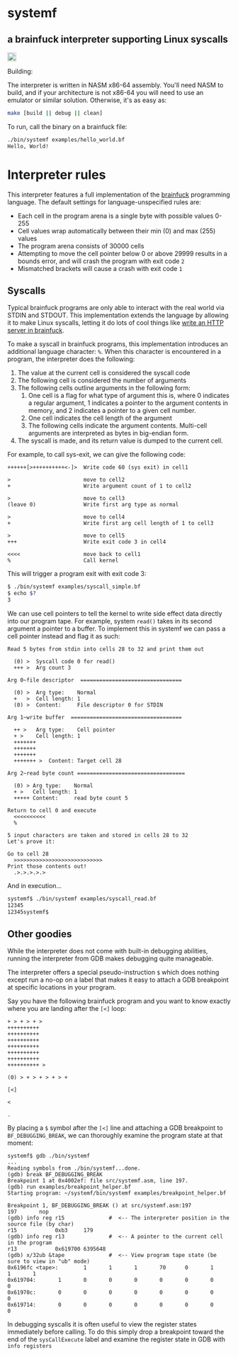 # systemf

## a brainfuck interpreter supporting Linux syscalls

<a href='https://www.recurse.com' title='Made with love at the Recurse Center'><img src='https://cloud.githubusercontent.com/assets/2883345/11325206/336ea5f4-9150-11e5-9e90-d86ad31993d8.png' height='20px'/></a>

Building:

The interpreter is written in NASM x86-64 assembly. You'll need NASM to build, and if your architecture is not x86-64 you will need to use an emulator or similar solution. Otherwise, it's as easy as:

```sh
make [build || debug || clean]
```

To run, call the binary on a brainfuck file:
```sh
./bin/systemf examples/hello_world.bf
Hello, World!
```

# Interpreter rules

This interpreter features a full implementation of the [brainfuck](https://esolangs.org/wiki/brainfuck) programming language. The default settings for language-unspecified rules are:

* Each cell in the program arena is a single byte with possible values 0-255
* Cell values wrap automatically between their min (0) and max (255) values
* The program arena consists of 30000 cells
* Attempting to move the cell pointer below 0 or above 29999 results in a bounds error,
  and will crash the program with exit code `2`
* Mismatched brackets will cause a crash with exit code `1`

## Syscalls

Typical brainfuck programs are only able to interact with the real world via
STDIN and STDOUT. This implementation extends the language by allowing it to
make Linux syscalls, letting it do lots of cool things like
[write an HTTP server in brainfuck](examples/http).

To make a syscall in brainfuck programs, this implementation introduces an
additional language character: `%`. When this character is encountered in
a program, the interpreter does the following:

1. The value at the current cell is considered the syscall code
3. The following cell is considered the number of arguments
4. The following cells outline arguments in the following form:
   1. One cell is a flag for what type of argument this is,
      where 0 indicates a regular argument,
      1 indicates a pointer to the argument contents in memory,
      and 2 indicates a pointer to a given cell number.
   2. One cell indicates the cell length of the argument
   3. The following cells indicate the argument contents.
      Multi-cell arguments are interpreted as bytes
      in big-endian form.
5. The syscall is made, and its return value is dumped to the current cell.

For example, to call sys-exit, we can give the following code:

```bf
++++++[>++++++++++<-]>  Write code 60 (sys exit) in cell1

>                       move to cell2
+                       Write argument count of 1 to cell2

>                       move to cell3
(leave 0)               Write first arg type as normal

>                       move to cell4
+                       Write first arg cell length of 1 to cell3

>                       move to cell5
+++                     Write exit code 3 in cell4

<<<<                    move back to cell1
%                       Call kernel
```

This will trigger a program exit with exit code 3:

```sh
$ ./bin/systemf examples/syscall_simple.bf
$ echo $?
3
```

We can use cell pointers to tell the kernel to write side effect data
directly into our program tape. For example, system `read()` takes in
its second argument a pointer to a buffer. To implement this in systemf
we can pass a cell pointer instead and flag it as such:

```bf
Read 5 bytes from stdin into cells 28 to 32 and print them out

  (0) >  Syscall code 0 for read()
  +++ >  Arg count 3

Arg 0~file descriptor  ================================

  (0) >  Arg type:    Normal
  +   >  Cell length: 1
  (0) >  Content:     File descriptor 0 for STDIN

Arg 1~write buffer  ===================================

  ++ >   Arg type:    Cell pointer
  + >    Cell length: 1
  +++++++
  +++++++
  +++++++
  +++++++ >  Content: Target cell 28

Arg 2~read byte count ==================================

  (0) > Arg type:    Normal
  + >   Cell length: 1
  +++++ Content:     read byte count 5

Return to cell 0 and execute
  <<<<<<<<<<
  %

5 input characters are taken and stored in cells 28 to 32
Let's prove it:

Go to cell 28
  >>>>>>>>>>>>>>>>>>>>>>>>>>>>
Print those contents out!
  .>.>.>.>.>
```

And in execution...

```sh
systemf$ ./bin/systemf examples/syscall_read.bf
12345
12345systemf$
```

## Other goodies

While the interpreter does not come with built-in debugging abilities,
running the interpreter from GDB makes debugging quite manageable.

The interpreter offers a special pseudo-instruction `$` which does nothing
except run a no-op on a label that makes it easy to attach a GDB breakpoint
at specific locations in your program.

Say you have the following brainfuck program and you want to know
exactly where you are landing after the `[<]` loop:

```bf
+ > + > + >
++++++++++
++++++++++
++++++++++
++++++++++
++++++++++
++++++++++
++++++++++ >

(0) > + > + > + > +

[<]

<

.
```

By placing a `$` symbol after the `[<]` line and attaching a GDB breakpoint
to `BF_DEBUGGING_BREAK`, we can thoroughly examine the program state at
that moment:

```
systemf$ gdb ./bin/systemf
...
Reading symbols from ./bin/systemf...done.
(gdb) break BF_DEBUGGING_BREAK
Breakpoint 1 at 0x4002ef: file src/systemf.asm, line 197.
(gdb) run examples/breakpoint_helper.bf
Starting program: ~/systemf/bin/systemf examples/breakpoint_helper.bf

Breakpoint 1, BF_DEBUGGING_BREAK () at src/systemf.asm:197
197       nop
(gdb) info reg r15              #  <-- The interpreter position in the source file (by char)
r15            0xb3     179
(gdb) info reg r13              #  <-- A pointer to the current cell in the program
r13            0x619700 6395648
(gdb) x/32ub &tape              #  <-- View program tape state (be sure to view in "ub" mode)
0x6196fc <tape>:        1       1       1       70      0       1       1       1
0x619704:       1       0       0       0       0       0       0       0
0x61970c:       0       0       0       0       0       0       0       0
0x619714:       0       0       0       0       0       0       0       0
```

In debugging syscalls it is often useful to view the register states immediately before
calling. To do this simply drop a breakpoint toward the end of the `sysCallExecute` label
and examine the register state in GDB with `info registers`
